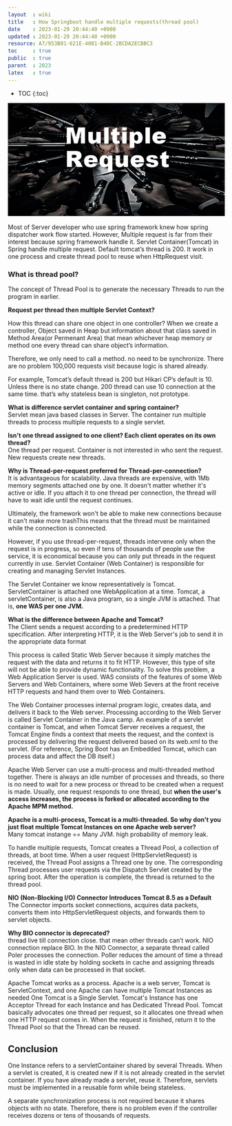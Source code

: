 ```yaml
---
layout  : wiki
title   : How Springboot handle multiple requests(thread pool)
date    : 2023-01-29 20:44:40 +0900
updated : 2023-01-29 20:44:40 +0900
resource: A7/953B01-621E-4081-B40C-2BCDA2ECBBC3
toc     : true
public  : true
parent  : 2023
latex   : true
---
```

* TOC
  {:toc}

![img.png](../../resource/img/spring_boot/multiple_request.png)

Most of Server developer who use spring framework knew how spring dispatcher work flow started. However, 
Multiple request is far from their interest because spring framework handle it.
Servlet Container(Tomcat) in Spring handle multiple request. Default tomcat’s thread is 200. 
It work in one process and create thread pool to reuse when HttpRequest visit.

### **What is thread pool?**

The concept of Thread Pool is to generate the necessary Threads to run the program in earlier.

**Request per thread then multiple Servlet Context?**

How this thread can share one object in one controller? When we create a controller, Object saved in Heap but information 
about that class saved in Method Area(or Permenant Area) that mean whichever heap memory or method one every thread can 
share object’s information.

Therefore, we only need to call a method. no need to be synchronize. There are no problem 100,000 requests visit because
logic is shared already.

For example, Tomcat’s default thread is 200 but Hikari CP’s default is 10. Unless there is no state change. 200 thread can use 10 connection at the same time. that’s why stateless bean is singleton, not prototype.

**What is difference servlet container and spring container?**  
Servlet mean java based classes in Server. The container run multiple threads to process multiple requests to a single servlet.

**Isn't one thread assigned to one client? Each client operates on its own thread?**  
One thread per request. Container is not interested in who sent the request. New requests create new threads.

**Why is Thread-per-request preferred for Thread-per-connection?**  
It is advantageous for scalability. Java threads are expensive, with 1Mb memory segments attached one by one. 
It doesn't matter whether it's active or idle. If you attach it to one thread per connection, the thread will have to 
wait idle until the request continues.

Ultimately, the framework won't be able to make new connections because it can't make more trashThis means that the 
thread must be maintained while the connection is connected.

However, if you use thread-per-request, threads intervene only when the request is in progress, so even if tens of 
thousands of people use the service, it is economical because you can only put threads in the request currently in use.
Servlet Container (Web Container) is responsible for creating and managing Servlet Instances.

The Servlet Container we know representatively is Tomcat. ServletContainer is attached one WebApplication at a time. 
Tomcat, a servletContainer, is also a Java program, so a single JVM is attached. That is, **one WAS per one JVM.**

**What is the difference between Apache and Tomcat?**  
The Client sends a request according to a predetermined HTTP specification. After interpreting HTTP, 
it is the Web Server's job to send it in the appropriate data format

This process is called Static Web Server because it simply matches the request with the data and returns it to fit HTTP. 
However, this type of site will not be able to provide dynamic functionality. To solve this problem, 
a Web Application Server is used. WAS consists of the features of some Web Servers and Web Containers, 
where some Web Severs at the front receive HTTP requests and hand them over to Web Containers.

The Web Container processes internal program logic, creates data, and delivers it back to the Web server. 
Processing according to the Web Server is called Servlet Container in the Java camp. An example of a servlet container
is Tomcat, and when Tomcat Server receives a request, the Tomcat Engine finds a context that meets the request, 
and the context is processed by delivering the request delivered based on its web.xml to the servlet. (For reference, 
Spring Boot has an Embedded Tomcat, which can process data and affect the DB itself.)

Apache Web Server can use a multi-process and multi-threaded method together. There is always an idle number of 
processes and threads, so there is no need to wait for a new process or thread to be created when a request is made.
Usually, one request responds to one thread, but **when the user's access increases, the process is forked or allocated 
according to the Apache MPM method.**

**Apache is a multi-process, Tomcat is a multi-threaded. So why don't you just float multiple Tomcat Instances on one 
Apache web server?**  
Many tomcat instange == Many JVM. high probability of memory leak.  

To handle multiple requests, Tomcat creates a Thread Pool, a collection of threads, at boot time. When a user request 
(HttpServletRequest) is received, the Thread Pool assigns a Thread one by one. The corresponding Thread processes user
requests via the Dispatch Servlet created by the spring boot. After the operation is complete, the thread is returned 
to the thread pool.

**NIO (Non-Blocking I/O) Connector Introduces Tomcat 8.5 as a Default**  
The Connector imports socket connections, acquires data packets, converts them into HttpServletRequest objects, 
and forwards them to servlet objects.

**Why BIO connector is deprecated?**  
thread live till connection close. that mean other threads can’t work. NIO connection replace BIO. In the NIO Connector, 
a separate thread called Poler processes the connection. Poller reduces the amount of time a thread is wasted in idle 
state by holding sockets in cache and assigning threads only when data can be processed in that socket.

Apache Tomcat works as a process. Apache is a web server, Tomcat is ServletContext, and one Apache can have multiple 
Tomcat Instances as needed One Tomcat is a Single Servlet. Tomcat's Instance has one Acceptor Thread for each Instance
and has Dedicated Thread Pool. Tomcat basically advocates one thread per request, so it allocates one thread when one
HTTP request comes in. When the request is finished, return it to the Thread Pool so that the Thread can be reused.

## **Conclusion**
One Instance refers to a servletContainer shared by several Threads. When a servlet is created, it is created new if it 
is not already created in the servlet container. If you have already made a servlet, reuse it. Therefore, servlets must 
be implemented in a reusable form while being stateless.

A separate synchronization process is not required because it shares objects with no state. Therefore, there is no 
problem even if the controller receives dozens or tens of thousands of requests.